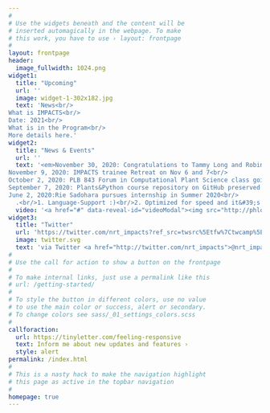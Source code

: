 ```yaml
---
#
# Use the widgets beneath and the content will be
# inserted automagically in the webpage. To make
# this work, you have to use › layout: frontpage
#
layout: frontpage
header:
  image_fullwidth: 1024.png
widget1:
  title: "Upcoming"
  url: ''
  image: widget-1-302x182.jpg
  text: 'News<br/>
What is IMPACTS<br/>
Date: 2021<br/>
What is in the Program<br/>
More details here.'
widget2:
  title: "News & Events"
  url: ''
  text: '<em>November 30, 2020: Congratulations to Tammy Long and Robin Buell who were recognized at the NatSci Awards Ceremony on November 20<br/>
November 9, 2020: IMPACTS trainee Retreat on Nov 6 and 7<br/>
October 2, 2020: PLB 843 Forum in Computational Plant Science class going on in full swing during Fall 2020<br/>
September 7, 2020: Plants&Python course repository on GitHub preserved for 1000 years on film in the Github Arctic Code Vault<br/>
June 2, 2020:Rie Sadohara pursues internship in Summer 2020<br/> 
  .<br/>1. Language-Support :)<br/>2. Optimized for speed and it&#39;s responsive.<br/>3. Built on <a href="http://foundation.zurb.com/">Foundation Framework</a>.<br/>4. Seven different Headers.<br/>5. Customizable navigation, footer,...'
  video: '<a href="#" data-reveal-id="videoModal"><img src="http://phlow.github.io/feeling-responsive/images/start-video-feeling-responsive-302x182.jpg" width="302" height="182" alt=""/></a>'
widget3:
  title: "Twitter"
  url: 'https://twitter.com/nrt_impacts?ref_src=twsrc%5Etfw%7Ctwcamp%5Eembeddedtimeline%7Ctwterm%5Eprofile%3Anrt_impacts&ref_url=https%3A%2F%2Fimpacts.natsci.msu.edu%2F'
  image: twitter.svg
  text: 'via Twitter <a href="http://twitter.com/nrt_impacts">@nrt_impacts</a>.'
#
# Use the call for action to show a button on the frontpage
#
# To make internal links, just use a permalink like this
# url: /getting-started/
#
# To style the button in different colors, use no value
# to use the main color or success, alert or secondary.
# To change colors see sass/_01_settings_colors.scss
#
callforaction:
  url: https://tinyletter.com/feeling-responsive
  text: Inform me about new updates and features ›
  style: alert
permalink: /index.html
#
# This is a nasty hack to make the navigation highlight
# this page as active in the topbar navigation
#
homepage: true
---
```

